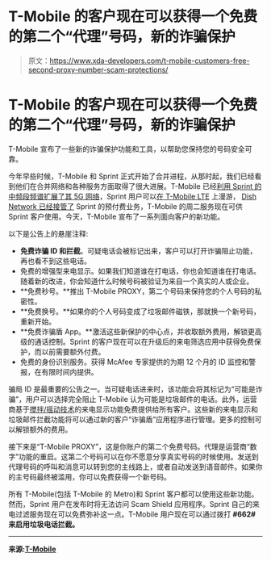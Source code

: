 # T-Mobile 的客户现在可以获得一个免费的第二个“代理”号码，新的诈骗保护

> 原文：<https://www.xda-developers.com/t-mobile-customers-free-second-proxy-number-scam-protections/>

# T-Mobile 的客户现在可以获得一个免费的第二个“代理”号码，新的诈骗保护

T-Mobile 宣布了一些新的诈骗保护功能和工具，以帮助您保持您的号码安全可靠。

今年早些时候，T-Mobile 和 Sprint 正式开始了合并进程，从那时起，我们已经看到他们在合并网络和各种服务方面取得了很大进展。T-Mobile 已经[利用 Sprint 的中频段频谱扩展了其 5G 网络](https://www.xda-developers.com/t-mobile-expands-5g-network-sprint-roaming/)，Sprint 用户可以[在 T-Mobile LTE](https://www.xda-developers.com/t-mobile-expands-5g-network-sprint-roaming/#tagbar-list:~:text=Today%E2%80%99s%20news%20isn%E2%80%99t%20only%20about%205G%2C,the%20carrier%20following%20the%20Sprint%20merger.) 上漫游， [Dish Network 已经接管了](https://www.xda-developers.com/dish-new-plans-boost-mobile/) Sprint 的预付费业务，T-Mobile 的周二服务现在可供 Sprint 客户使用。今天，T-Mobile 宣布了一系列面向客户的新功能。

以下是公告上的悬崖注释:

*   **免费诈骗 ID 和拦截**。可疑电话会被标记出来，客户可以打开诈骗阻止功能，再也看不到这些电话。
*   免费的增强型来电显示。如果我们知道谁在打电话，你也会知道谁在打电话。随着新的改进，你会知道什么时候号码被验证为来自一个真实的人或企业。
*   **免费秒号。**推出 T-Mobile PROXY，第二个号码来保持您的个人号码的私密性。
*   **免费换号。**如果你的个人号码变成了垃圾邮件磁铁，那就换一个新号码，重新开始。
*   **免费诈骗盾 App。**激活这些新保护的中心点，并收取额外费用，解锁更高级的通话控制。Sprint 的客户现在可以在升级后的来电筛选应用中获得免费保护，而以前需要额外付费。
*   免费的身份识别服务。获得 McAfee 专家提供的为期 12 个月的 ID 监控和警报，在有限时间内提供。

骗局 ID 是最重要的公告之一。当可疑电话进来时，该功能会将其标记为“可能是诈骗”，用户可以选择完全阻止 T-Mobile 认为可能是垃圾邮件的电话。此外，运营商基于[搅拌/摇动技术](https://www.xda-developers.com/fcc-make-carriers-authenticate-ip-calls-stir-shaken-june-2021/)的来电显示功能免费提供给所有客户。这些新的来电显示和垃圾邮件拦截功能将可以通过新的客户“诈骗盾”应用程序进行管理。更多的控制可以解锁额外的费用。

接下来是“T-Mobile PROXY”，这是你账户的第二个免费号码。代理是运营商“数字”功能的重启。这第二个号码可以在你不愿意分享真实号码的时候使用。发送到代理号码的呼叫和消息可以转到您的主线路上，或者自动发送到语音邮件。如果你的主号码最终被滥用，你可以免费获得一个新号码。

所有 T-Mobile(包括 T-Mobile 的 Metro)和 Sprint 客户都可以使用这些新功能。然而，Sprint 用户在发布时将无法访问 Scam Shield 应用程序。Sprint 自己的来电过滤服务现在可以免费弥补这一点。T-Mobile 用户现在可以通过拨打 **#662#来启用垃圾电话拦截。**

* * *

**来源:[T-Mobile](https://www.t-mobile.com/news/un-carrier/scam-shield-protects-customers-from-scams-robocalls)**